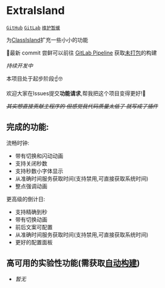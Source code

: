 # ExtraIsland

[`GitHub`](https://github.com/LiPolymer/ExtraIsland) [`GitLab`](https://gitlab.com/LiPolymer/ExtraIsland)  [`维护暂缓`](https://lipoly.ink/2024/announcement/)

为[ClassIsland](https://classisland.tech/)扩充一些小小的功能

🧐最新 commit 尝鲜可以前往 [GitLab Pipeline](https://gitlab.com/LiPolymer/ExtraIsland/-/pipelines) 获取[未打包](https://docs.classisland.tech/dev/plugins/publishing.html#%E6%89%93%E5%8C%85%E6%8F%92%E4%BB%B6)的构建

*持续开发中*

本项目处于起步阶段☝🤓

欢迎大家在Issues提交**功能请求**,帮我把这个项目变得更好!🤗

_~~其实想直接贡献主程序的 但感觉我代码质量太低了 就写成了插件~~_

## 完成的功能:
流畅时钟:
- 带有切换和闪动动画
- 支持关闭秒数
- 支持秒数小字体显示
- 从准确时间服务获取时间(支持禁用,可直接获取系统时间)
- 整点强调动画

更高级的倒计日:
- 支持精确到秒
- 带有切换动画
- 前后文案可配置
- 从准确时间服务获取时间(支持禁用,可直接获取系统时间)
- 更好的配置面板
## 高可用的实验性功能(需获取[自动构建](https://gitlab.com/LiPolymer/ExtraIsland/-/pipelines))
- *暂无*